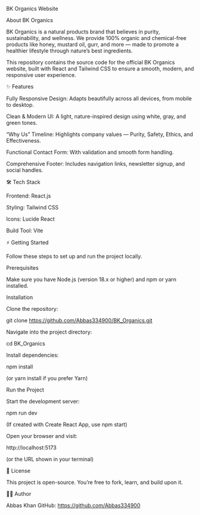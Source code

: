 BK Organics Website


About BK Organics

BK Organics is a natural products brand that believes in purity, sustainability, and wellness.
We provide 100% organic and chemical-free products like honey, mustard oil, gurr, and more — made to promote a healthier lifestyle through nature’s best ingredients.

This repository contains the source code for the official BK Organics website, built with React and Tailwind CSS to ensure a smooth, modern, and responsive user experience.

✨ Features

Fully Responsive Design: Adapts beautifully across all devices, from mobile to desktop.

Clean & Modern UI: A light, nature-inspired design using white, gray, and green tones.

“Why Us” Timeline: Highlights company values — Purity, Safety, Ethics, and Effectiveness.

Functional Contact Form: With validation and smooth form handling.

Comprehensive Footer: Includes navigation links, newsletter signup, and social handles.

🛠️ Tech Stack

Frontend: React.js

Styling: Tailwind CSS

Icons: Lucide React

Build Tool: Vite

⚡ Getting Started

Follow these steps to set up and run the project locally.

Prerequisites

Make sure you have Node.js
 (version 18.x or higher) and npm or yarn installed.

Installation

Clone the repository:

git clone https://github.com/Abbas334900/BK_Organics.git


Navigate into the project directory:

cd BK_Organics


Install dependencies:

npm install


(or yarn install if you prefer Yarn)

Run the Project

Start the development server:

npm run dev


(If created with Create React App, use npm start)

Open your browser and visit:

http://localhost:5173


(or the URL shown in your terminal)

📜 License

This project is open-source. You’re free to fork, learn, and build upon it.

👨‍💻 Author

Abbas Khan
GitHub: https://github.com/Abbas334900
